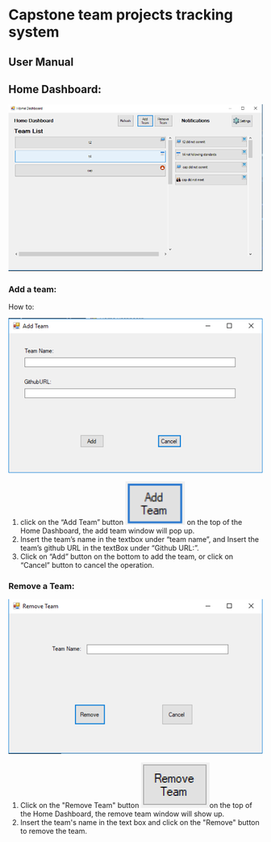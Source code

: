 # Capstone team projects tracking system
## User Manual

## Home Dashboard:
![Home Dashboard](https://github.com/nlturner2/CS690-Project/blob/master/HomeDashboard.PNG)
### Add a team:

How to:

![add Team](https://github.com/nlturner2/CS690-Project/blob/master/addTeam.png)

1. click on the “Add Team” button ![add Team Button](https://github.com/nlturner2/CS690-Project/blob/master/AddTeamButton.png) on the top of the Home Dashboard, the add team window will pop up.
2. Insert the team’s name in the textbox under “team name”, and Insert the team’s github URL in the textBox under “Github URL:”.
3. Click on “Add” button on the bottom to add the team, or click on “Cancel” button to cancel the operation. 


### Remove a Team:


![Remove Team](https://github.com/nlturner2/CS690-Project/blob/master/removeTeam.PNG)


1. Click on the "Remove Team" button ![remove Team Button](https://github.com/nlturner2/CS690-Project/blob/master/RemoveTeamButton.png)on the top of the Home Dashboard, the remove team window will show up.
2. Insert the team's name in the text box and click on the "Remove" button to remove the team.
